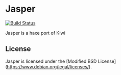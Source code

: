 Jasper
=================

[![Build Status](https://travis-ci.org/PongoEngine/jasper.svg?branch=master)](https://travis-ci.org/PongoEngine/jasper)

Jasper is a haxe port of Kiwi

License
-------
Jasper is licensed under the [Modified BSD License]
(https://www.debian.org/legal/licenses/).
